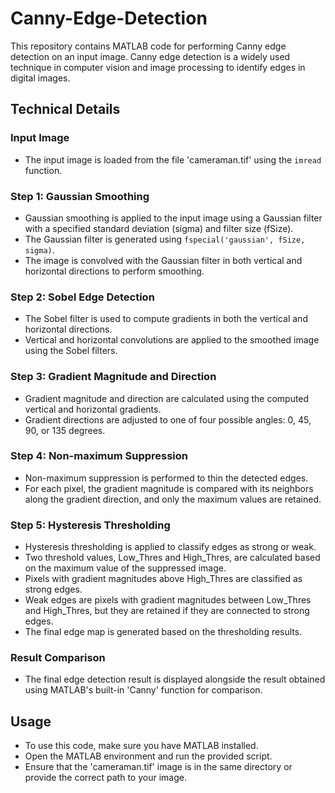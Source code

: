 # Canny-Edge-Detection
This repository contains MATLAB code for performing Canny edge detection on an input image. Canny edge detection is a widely used technique in computer vision and image processing to identify edges in digital images.

## Technical Details

### Input Image
- The input image is loaded from the file 'cameraman.tif' using the `imread` function.

### Step 1: Gaussian Smoothing
- Gaussian smoothing is applied to the input image using a Gaussian filter with a specified standard deviation (sigma) and filter size (fSize).
- The Gaussian filter is generated using `fspecial('gaussian', fSize, sigma)`.
- The image is convolved with the Gaussian filter in both vertical and horizontal directions to perform smoothing.

### Step 2: Sobel Edge Detection
- The Sobel filter is used to compute gradients in both the vertical and horizontal directions.
- Vertical and horizontal convolutions are applied to the smoothed image using the Sobel filters.

### Step 3: Gradient Magnitude and Direction
- Gradient magnitude and direction are calculated using the computed vertical and horizontal gradients.
- Gradient directions are adjusted to one of four possible angles: 0, 45, 90, or 135 degrees.

### Step 4: Non-maximum Suppression
- Non-maximum suppression is performed to thin the detected edges.
- For each pixel, the gradient magnitude is compared with its neighbors along the gradient direction, and only the maximum values are retained.

### Step 5: Hysteresis Thresholding
- Hysteresis thresholding is applied to classify edges as strong or weak.
- Two threshold values, Low_Thres and High_Thres, are calculated based on the maximum value of the suppressed image.
- Pixels with gradient magnitudes above High_Thres are classified as strong edges.
- Weak edges are pixels with gradient magnitudes between Low_Thres and High_Thres, but they are retained if they are connected to strong edges.
- The final edge map is generated based on the thresholding results.

### Result Comparison
- The final edge detection result is displayed alongside the result obtained using MATLAB's built-in 'Canny' function for comparison.

## Usage
- To use this code, make sure you have MATLAB installed.
- Open the MATLAB environment and run the provided script.
- Ensure that the 'cameraman.tif' image is in the same directory or provide the correct path to your image.

